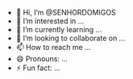 - 👋 Hi, I’m @SENHORDOMIGOS
- 👀 I’m interested in ...
- 🌱 I’m currently learning ...
- 💞️ I’m looking to collaborate on ...
- 📫 How to reach me ...
- 😄 Pronouns: ...
- ⚡ Fun fact: ...

<!---
SENHORDOMIGOS/SENHORDOMIGOS is a ✨ special ✨ repository because its `README.md` (this file) appears on your GitHub profile.
You can click the Preview link to take a look at your changes.
--->
